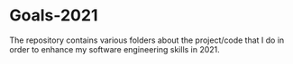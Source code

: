 # Goals-2021
The repository contains various folders about the project/code that I do in order to enhance my software engineering skills in 2021.
